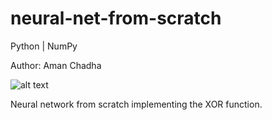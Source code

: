 # neural-net-from-scratch
Python | NumPy

Author: Aman Chadha

![alt text](https://github.com/amanchadha/neural-net-from-scratch/blob/master/images/run.jpg)

Neural network from scratch implementing the XOR function.